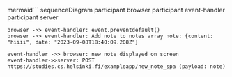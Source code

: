 mermaid```
sequenceDiagram
    participant browser
    participant event-handler
    participant server
    

    
    browser ->> event-handler: event.preventdefault()
    browser ->> event-handler: Add note to notes array note: {content: "hiiii", date: "2023-09-08T18:40:09.208Z"}
    
    event-handler ->> browser: new note displayed on screen
    event-handler->>server: POST https://studies.cs.helsinki.fi/exampleapp/new_note_spa (payload: note)
                           
    
```
